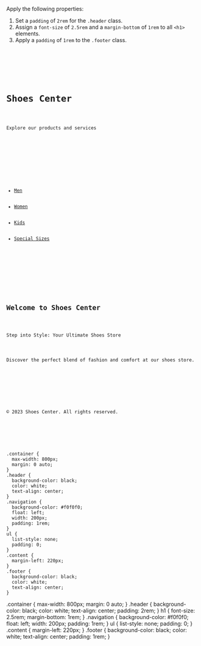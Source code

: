 Apply the following properties:

1. Set a `padding` of `2rem` for the `.header` class.
2. Assign a `font-size` of `2.5rem` and a `margin-bottom` of `1rem` to all `<h1>` elements.
3. Apply a `padding` of `1rem` to the `.footer` class.

<codeblock language="css" type="exercise" testMode="fixedInput">
<code>
<panel language="html">
<div class="container">
  <div class="header">
    <h1>Shoes Center</h1>
    <p>Explore our products and services</p>
  </div>

  <div class="navigation">
    <ul>
      <li><a href="javascript:void(0)">Men</a></li>
      <li><a href="javascript:void(0)">Women</a></li>
      <li><a href="javascript:void(0)">Kids</a></li>
      <li><a href="javascript:void(0)">Special Sizes</a></li>
    </ul>
  </div>

  <div class="content">
    <h2>Welcome to Shoes Center</h2>
    <p>Step into Style: Your Ultimate Shoes Store</p>
    <p>Discover the perfect blend of fashion and comfort at our shoes store.</p>
  </div>

  <div class="footer">
    <p>&copy; 2023 Shoes Center. All rights reserved.</p>
  </div>
</div>
</panel>
<panel language="css">
.container {
  max-width: 800px;
  margin: 0 auto;
}
.header {
  background-color: black;
  color: white;
  text-align: center;
}
.navigation {
  background-color: #f0f0f0;
  float: left;
  width: 200px;
  padding: 1rem;
}
ul {
  list-style: none;
  padding: 0;
}
.content {
  margin-left: 220px;
}
.footer {
  background-color: black;
  color: white;
  text-align: center;
}
</panel>
</code>

<solution>
.container {
  max-width: 800px;
  margin: 0 auto;
}
.header {
  background-color: black;
  color: white;
  text-align: center;
  padding: 2rem;
}
h1 {
  font-size: 2.5rem;
  margin-bottom: 1rem;
}
.navigation {
  background-color: #f0f0f0;
  float: left;
  width: 200px;
  padding: 1rem;
}
ul {
  list-style: none;
  padding: 0;
}
.content {
  margin-left: 220px;
}
.footer {
  background-color: black;
  color: white;
  text-align: center;
  padding: 1rem;
}
</solution>
</codeblock>
